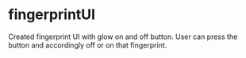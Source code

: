 # fingerprintUI
Created fingerprint UI with glow on and off button. User can press the button and accordingly off or on that fingerprint.
